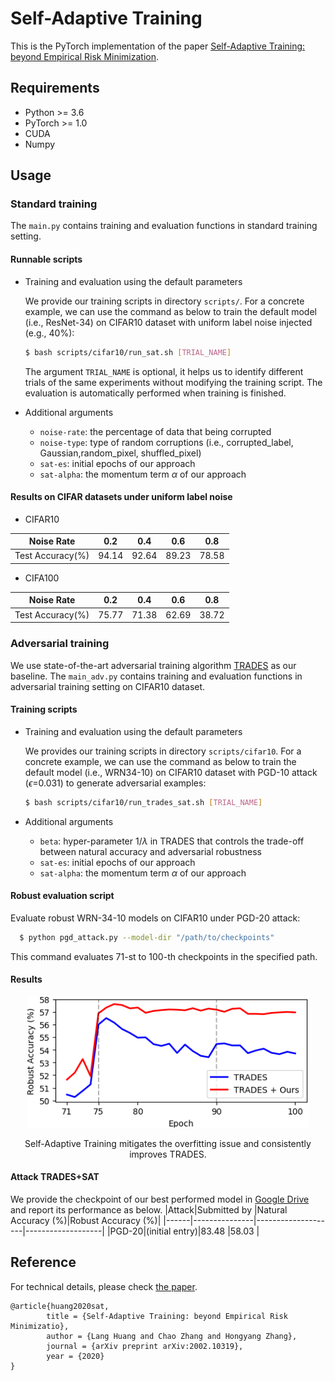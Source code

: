 # Self-Adaptive Training
This is the PyTorch implementation of the paper [Self-Adaptive Training: beyond Empirical Risk Minimization](https://arxiv.org/abs/2002.10319).

## Requirements

- Python >= 3.6
- PyTorch >= 1.0
- CUDA
- Numpy

## Usage
### Standard training
The `main.py` contains training and evaluation functions in standard training setting.
#### Runnable scripts
- Training and evaluation using the default parameters
  
  We provide our training scripts in directory `scripts/`. For a concrete example, we can use the command as below to train the default model (i.e., ResNet-34) on CIFAR10 dataset with uniform label noise injected (e.g., 40%):
  ```bash
  $ bash scripts/cifar10/run_sat.sh [TRIAL_NAME]
  ```
  The argument `TRIAL_NAME` is optional, it helps us to identify different trials of the same experiments without modifying the training script. The evaluation is automatically performed when training is finished.

- Additional arguments 
  - `noise-rate`: the percentage of data that being corrupted
  - `noise-type`: type of random corruptions (i.e., corrupted_label, Gaussian,random_pixel, shuffled_pixel)
  - `sat-es`: initial epochs of our approach
  - `sat-alpha`: the momentum term $\alpha$ of our approach


#### Results on CIFAR datasets under uniform label noise
- CIFAR10

|Noise Rate         |0.2    |0.4    |0.6    |0.8    |
|-------------------|-------|-------|-------|-------|
|Test Accuracy(%)   |94.14  | 92.64 |89.23  |78.58  |

- CIFA100

|Noise Rate         |0.2    |0.4    |0.6    |0.8    |
|-------------------|-------|-------|-------|-------|
|Test Accuracy(%)   |75.77  |71.38  |62.69  |38.72  |


### Adversarial training
We use state-of-the-art adversarial training algorithm [TRADES](https://github.com/yaodongyu/TRADES) as our baseline. The `main_adv.py` contains training and evaluation functions in adversarial training setting on CIFAR10 dataset.

#### Training scripts
- Training and evaluation using the default parameters
  
  We provides our training scripts in directory `scripts/cifar10`. For a concrete example, we can use the command as below to train the default model (i.e., WRN34-10) on CIFAR10 dataset with PGD-10 attack ($\epsilon$=0.031) to generate adversarial examples:
  ```bash
  $ bash scripts/cifar10/run_trades_sat.sh [TRIAL_NAME]
  ```

- Additional arguments 
  - `beta`: hyper-parameter $1/\lambda$ in TRADES that controls the trade-off between natural accuracy and adversarial robustness
  - `sat-es`: initial epochs of our approach
  - `sat-alpha`: the momentum term $\alpha$ of our approach

#### Robust evaluation script
Evaluate robust WRN-34-10 models on CIFAR10 under PGD-20 attack:
```bash
  $ python pgd_attack.py --model-dir "/path/to/checkpoints"
```
This command evaluates 71-st to 100-th checkpoints in the specified path.

#### Results
<p align="center">
    <img src="images/robust_acc.png" width="450"\>
</p>
<p align="center">
Self-Adaptive Training mitigates the overfitting issue and consistently improves TRADES.
</p>

#### Attack TRADES+SAT
We provide the checkpoint of our best performed model in [Google Drive](https://drive.google.com/file/d/1By8kbU-DvL_vAYHdHkDtganrU88n81TT/view?usp=sharing) and report its performance as below.
|Attack|Submitted by   |Natural Accuracy (%)|Robust Accuracy (%)|
|------|---------------|--------------------|-------------------|
|PGD-20|(initial entry)|83.48               |58.03              |

## Reference
For technical details, please check [the paper](https://arxiv.org/abs/2002.10319).
```
@article{huang2020sat,
        title = {Self-Adaptive Training: beyond Empirical Risk Minimizatio},
        author = {Lang Huang and Chao Zhang and Hongyang Zhang},
        journal = {arXiv preprint arXiv:2002.10319},
        year = {2020}
}
```
